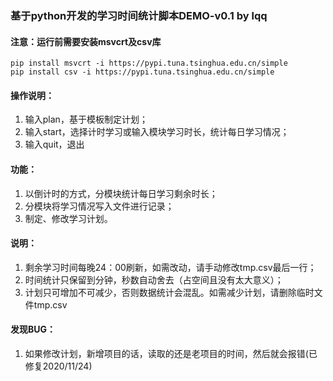 ### 基于python开发的学习时间统计脚本DEMO-v0.1 by lqq 
#### 注意：运行前需要安装msvcrt及csv库  
    pip install msvcrt -i https://pypi.tuna.tsinghua.edu.cn/simple
    pip install csv -i https://pypi.tuna.tsinghua.edu.cn/simple
#### 操作说明：  
1. 输入plan，基于模板制定计划；  
2. 输入start，选择计时学习或输入模块学习时长，统计每日学习情况；  
3. 输入quit，退出  
#### 功能：  
1. 以倒计时的方式，分模块统计每日学习剩余时长；
2. 分模块将学习情况写入文件进行记录；
3. 制定、修改学习计划。
#### 说明：  
1. 剩余学习时间每晚24：00刷新，如需改动，请手动修改tmp.csv最后一行；
2. 时间统计只保留到分钟，秒数自动舍去（占空间且没有太大意义）；
3. 计划只可增加不可减少，否则数据统计会混乱。如需减少计划，请删除临时文件tmp.csv  
#### 发现BUG：
1. 如果修改计划，新增项目的话，读取的还是老项目的时间，然后就会报错(已修复2020/11/24)